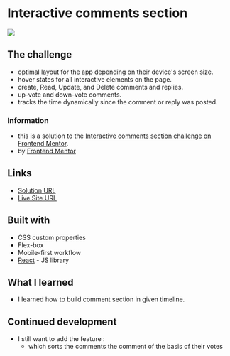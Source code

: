 # Interactive comments section

![](./src/Assets/images/screenshot.png)

## The challenge

- optimal layout for the app depending on their device's screen size.
- hover states for all interactive elements on the page.
- create, Read, Update, and Delete comments and replies.
- up-vote and down-vote comments.
- tracks the time dynamically since the comment or reply was posted.

### Information

- this is a solution to the [Interactive comments section challenge on Frontend Mentor](https://www.frontendmentor.io/challenges/interactive-comments-section-iG1RugEG9).
- by [Frontend Mentor](https://www.frontendmentor.io)

## Links

- [Solution URL](https://github.com/hmehta051/comment-section)
- [Live Site URL](https://interactive-comments-section-nine.vercel.app)

## Built with

- CSS custom properties
- Flex-box
- Mobile-first workflow
- [React](https://reactjs.org/) - JS library

## What I learned

- I learned how to build comment section in given timeline.

## Continued development

- I still want to add the feature :
  - which sorts the comments the comment of the basis of their votes
